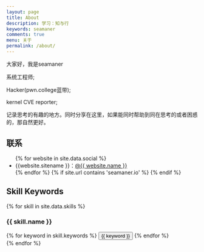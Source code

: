 ```yaml
---
layout: page
title: About
description: 学习：知与行
keywords: seamaner
comments: true
menu: 关于
permalink: /about/
---
```

大家好，我是seamaner
   
系统工程师;  
  
Hacker(pwn.college蓝带);
   
kernel CVE reporter;  
   
记录思考的有趣的地方。同时分享在这里，如果能同时帮助到同在思考的或者困惑的，那自然更好。
   

## 联系

<ul>
{% for website in site.data.social %}
<li>{{website.sitename }}：<a href="{{ website.url }}" target="_blank">@{{ website.name }}</a></li>
{% endfor %}
{% if site.url contains 'seamaner.io' %}
{% endif %}
</ul>


## Skill Keywords

{% for skill in site.data.skills %}
### {{ skill.name }}
<div class="btn-inline">
{% for keyword in skill.keywords %}
<button class="btn btn-outline" type="button">{{ keyword }}</button>
{% endfor %}
</div>
{% endfor %}



